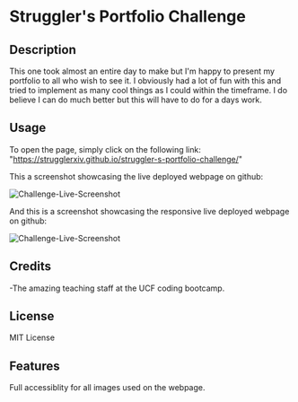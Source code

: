 # Struggler's Portfolio Challenge

## Description

This one took almost an entire day to make but I'm happy to present my portfolio to all who wish to see it.
I obviously had a lot of fun with this and tried to implement as many cool things as I could within the timeframe.
I do believe I can do much better but this will have to do for a days work.

## Usage

To open the page, simply click on the following link: "https://strugglerxiv.github.io/struggler-s-portfolio-challenge/"

This a screenshot showcasing the live deployed webpage on github:

![Challenge-Live-Screenshot](assets/images/website_full.png)

And this is a screenshot showcasing the responsive live deployed webpage on github:

![Challenge-Live-Screenshot](assets/images/website_responsive.png)

## Credits

-The amazing teaching staff at the UCF coding bootcamp.

## License

MIT License

## Features

Full accessiblity for all images used on the webpage.
